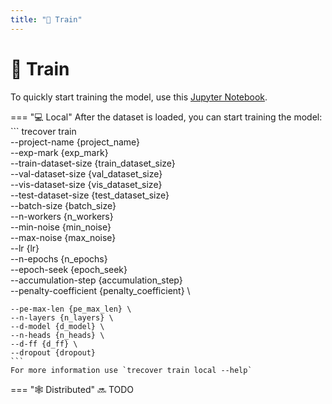 ```yaml
---
title: "💪 Train"
---
```


# 💪 Train

To quickly start training the model, use this 
[Jupyter Notebook](https://colab.research.google.com/github/alex-snd/TRecover/blob/master/notebooks/TRecover-train-alone.ipynb).

=== "💻 Local"
    After the dataset is loaded, you can start training the model:
    ```
    trecover train \
    --project-name {project_name} \
    --exp-mark {exp_mark} \
    --train-dataset-size {train_dataset_size} \
    --val-dataset-size {val_dataset_size} \
    --vis-dataset-size {vis_dataset_size} \
    --test-dataset-size {test_dataset_size} \
    --batch-size {batch_size} \
    --n-workers {n_workers} \
    --min-noise {min_noise} \
    --max-noise {max_noise} \
    --lr {lr} \
    --n-epochs {n_epochs} \
    --epoch-seek {epoch_seek} \
    --accumulation-step {accumulation_step} \
    --penalty-coefficient {penalty_coefficient} \
    
    --pe-max-len {pe_max_len} \
    --n-layers {n_layers} \
    --d-model {d_model} \
    --n-heads {n_heads} \
    --d-ff {d_ff} \
    --dropout {dropout}
    ```
    For more information use `trecover train local --help`

=== "🕸️ Distributed"
    :soon: TODO